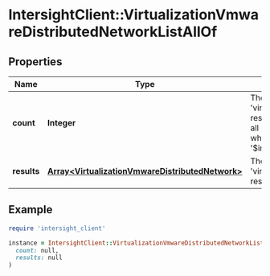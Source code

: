 # IntersightClient::VirtualizationVmwareDistributedNetworkListAllOf

## Properties

| Name | Type | Description | Notes |
| ---- | ---- | ----------- | ----- |
| **count** | **Integer** | The total number of &#39;virtualization.VmwareDistributedNetwork&#39; resources matching the request, accross all pages. The &#39;Count&#39; attribute is included when the HTTP GET request includes the &#39;$inlinecount&#39; parameter. | [optional] |
| **results** | [**Array&lt;VirtualizationVmwareDistributedNetwork&gt;**](VirtualizationVmwareDistributedNetwork.md) | The array of &#39;virtualization.VmwareDistributedNetwork&#39; resources matching the request. | [optional] |

## Example

```ruby
require 'intersight_client'

instance = IntersightClient::VirtualizationVmwareDistributedNetworkListAllOf.new(
  count: null,
  results: null
)
```

